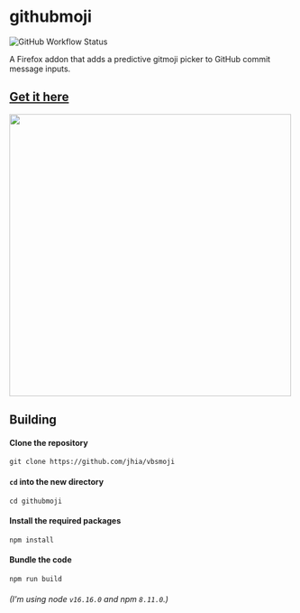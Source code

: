 # githubmoji
![GitHub Workflow Status](https://img.shields.io/github/workflow/status/jhia/vbsmoji/Node.js%20CI)

A Firefox addon that adds a predictive gitmoji picker to GitHub commit message inputs. 
## [Get it here](https://addons.mozilla.org/en-US/firefox/addon/vbsmoji/)

<img src="https://user-images.githubusercontent.com/59726149/183232181-ffce6fde-ac15-47f0-b3cc-5fdfeefaab13.png" width="500rem" />
 
## Building

#### Clone the repository
`git clone https://github.com/jhia/vbsmoji`

#### `cd` into the new directory
`cd githubmoji`

#### Install the required packages
`npm install`

#### Bundle the code
`npm run build`

###### (I'm using node `v16.16.0` and npm `8.11.0`.)
